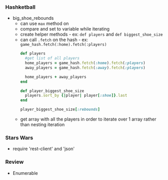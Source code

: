 ### Hashketball

  * big_shoe_rebounds
    * can use ```max``` method on
    * compare and set to variable while iterating
    * create helper methods - ex: ```def players``` and ```def biggest_shoe_size```
    * can call ```.fetch``` on the hash - ex: ```game_hash.fetch(:home).fetch(:players)```
      ```Ruby
      def players
        #get list of all players
        home_players = game_hash.fetch(:home).fetch(:players)
        away_players = game_hash.fetch(:away).fetch(:players)

        home_players + away_players
      end

      def player_biggest_shoe_size
        players.sort_by {|player| player[:shoe]}.last
      end

      player_biggest_shoe_size[:rebounds]
      ```
    * get array with all the players in order to iterate over 1 array rather than nesting iteration

### Stars Wars

  * require 'rest-client' and 'json'


### Review

  * Enumerable
